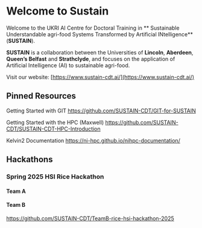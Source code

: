 # Welcome to Sustain

Welcome to the UKRI AI Centre for Doctoral Training in ** Sustainable Understandable agri-food Systems Transformed by Artificial INtelligence** (**SUSTAIN**).

**SUSTAIN** is a collaboration between the Universities of **Lincoln**, **Aberdeen**, **Queen’s Belfast** and **Strathclyde**, and focuses on the application of Artificial Intelligence (AI) to sustainable agri-food.

Visit our website: [https://www.sustain-cdt.ai/](https://www.sustain-cdt.ai/)



## Pinned Resources

Getting Started with GIT
https://github.com/SUSTAIN-CDT/GIT-for-SUSTAIN

Getting Started with the HPC (Maxwell)
https://github.com/SUSTAIN-CDT/SUSTAIN-CDT-HPC-Introduction

Kelvin2 Documentation
https://ni-hpc.github.io/nihpc-documentation/

## Hackathons

### Spring 2025 HSI Rice Hackathon


#### Team A

#### Team B
https://github.com/SUSTAIN-CDT/TeamB-rice-hsi-hackathon-2025
